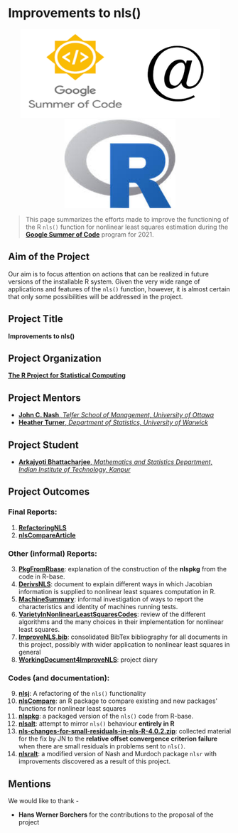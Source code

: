# Improvements to nls()

<div align="center">
<img src="uploads/GSOC.png" width="250" height="200"><img src="uploads/@.png" width="200" height="200"><img src="uploads/R.png" width="250" height="200">

</div>
<!--# Google Summer of Code, 2021: Improvements to nls()-->

> This page summarizes the efforts made to improve the functioning of the R `nls()` function for nonlinear least 
squares estimation during the [**Google Summer of Code**](https://summerofcode.withgoogle.com/) program for 2021.

## Aim of the Project
Our aim is to focus attention on actions that can be realized in future versions of the installable R system.
Given the very wide range of applications and features of the `nls()` function, however, it is almost certain that only some possibilities will be addressed in the project. 

## Project Title
**Improvements to nls()**

## Project Organization
[**The R Project for Statistical Computing**](https://www.r-project.org/)

## Project Mentors
- [**John C. Nash**, *Telfer School of Management, University of Ottawa*](https://github.com/nashjc)
- [**Heather Turner**, *Department of Statistics, University of Warwick*](https://github.com/hturner)

## Project Student 
- [**Arkajyoti Bhattacharjee**, *Mathematics and Statistics Department, Indian Institute of Technology, Kanpur*](https://github.com/ArkaB-DS)

## Project Outcomes
### **Final Reports:**
 
  1. [**RefactoringNLS**](https://github.com/ArkaB-DS/GSOC21-improveNLS/blob/master/RefactoringNLS.pdf)
  2. [**nlsCompareArticle**](https://github.com/ArkaB-DS/GSOC21-improveNLS/blob/master/nlsCompareArticle/nlsCompareArticle.pdf)

### **Other (informal) Reports:**
 
  3. [**PkgFromRbase**](https://github.com/ArkaB-DS/GSOC21-improveNLS/blob/master/PkgFromRbase.pdf): explanation of the construction of the **nlspkg** from the code in R-base.
  4. [**DerivsNLS**](https://github.com/ArkaB-DS/GSOC21-improveNLS/blob/master/DerivsNLS.pdf): document to explain different ways in which Jacobian information is supplied to nonlinear least squares computation in R.
  5. [**MachineSummary**](https://github.com/ArkaB-DS/GSOC21-improveNLS/blob/master/MachineSummary.pdf): informal investigation of ways to report the characteristics and identity of machines running tests.
  6. [**VarietyInNonlinearLeastSquaresCodes**](https://github.com/ArkaB-DS/GSOC21-improveNLS/blob/master/VarietyInNonlinearLeastSquaresCodes.pdf): review of the different algorithms and the many choices in their implementation for nonlinear least squares.
  7. [**ImproveNLS.bib**](https://github.com/ArkaB-DS/GSOC21-improveNLS/blob/master/ImproveNLS.bib): consolidated BibTex bibliography for all documents in this project, possibly with wider application to nonlinear least squares in general
  8. [**WorkingDocument4ImproveNLS**](https://github.com/ArkaB-DS/GSOC21-improveNLS/blob/master/WorkingDocument4ImproveNLS.pdf): project diary

### **Codes (and documentation):**
  
  9. [**nlsj**](https://github.com/ArkaB-DS/nlsj): A refactoring of the `nls()` functionality
  10. [**nlsCompare**](https://github.com/ArkaB-DS/nlsCompare): an R package to compare existing and new packages' functions for nonlinear least squares 
  11. [**nlspkg**](https://github.com/ArkaB-DS/GSOC21-improveNLS/tree/master/nlspkg): a packaged version of the `nls()` code from R-base.
  12. [**nlsalt**](https://github.com/ArkaB-DS/GSOC21-improveNLS/tree/master/nlsalt): attempt to mirror `nls()` behaviour **entirely in R**
  13. [**nls-changes-for-small-residuals-in-nls-R-4.0.2.zip**](https://github.com/ArkaB-DS/GSOC21-improveNLS/blob/master/nls-changes-for-small-residuals-in-nls-R-4.0.2.zip): collected material for the fix by JN to the **relative
offset convergence criterion failure** when there are small residuals in problems sent to `nls()`. 
  14. [**nlsralt**](https://github.com/ArkaB-DS/GSOC21-improveNLS/tree/master/nlsralt): a modified version of Nash and Murdoch package `nlsr` with improvements discovered as a result of this project.

## Mentions

We would like to thank -
- **Hans Werner Borchers** for the contributions to the proposal of the project


